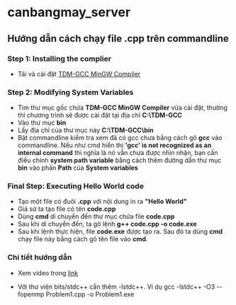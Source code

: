 # canbangmay_server
## Hướng dẫn cách chạy file .cpp trên commandline
### Step 1: Installing the complier
* Tải và cài đặt [TDM-GCC MinGW Compiler](https://sourceforge.net/projects/tdm-gcc/)

### Step 2: Modifying System Variables 
* Tìm thư mục gốc chứa **TDM-GCC MinGW Compiler** vừa cài đặt, thường thì chương trình sẽ được cài đặt tại địa chỉ **C:\TDM-GCC**
* Vào thư mục **bin**
* Lấy địa chỉ của thư mục này **C:\TDM-GCC\bin**
* Bật commandline kiểm tra xem đã có gcc chưa bằng cách gõ **gcc** vào commandline. Nếu như cmd hiển thị **'gcc' is not recognized as an internal command** 
thì nghĩa là nó vẫn chưa được nhìn nhận, bạn cần điều chỉnh **system path variable** bằng cách thêm đường dẫn thư mục **bin** vào phần **Path** của **System variables**

### Final Step: Executing Hello World code
* Tạo một file có đuôi **.cpp** với nội dung in ra **"Hello World"**
* Giả sử ta tạo file có tên **code.cpp**
* Dùng **cmd** di chuyển đến thư mục chứa file **code.cpp**
* Sau khi di chuyển đến, ta gõ lệnh **g++ code.cpp -o code.exe**
* Sau khi lệnh thực hiện, file **code.exe** được tạo ra. Sau đó ta dùng **cmd** chạy file này bằng cách gõ tên file vào **cmd**.

### Chi tiết hướng dẫn
* Xem video trong [link](https://www.youtube.com/watch?v=TOeKtN6Vir4&fbclid=IwAR3ddTY1_qSMtxBMa4HfTLrEstaKwS0UrMpm_JI1XxhGD9EKQeM0GqQUUJI) 

* Với thư viện bits/stdc++ cần thêm -lstdc++. Ví dụ
gcc -lstdc++ -O3 --fopenmp Problem1.cpp -o Problem1.exe 
